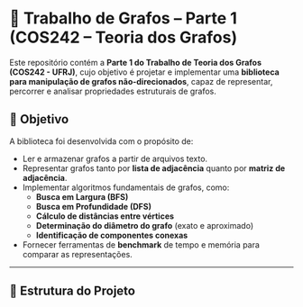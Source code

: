 # 🧮 Trabalho de Grafos – Parte 1 (COS242 – Teoria dos Grafos)

Este repositório contém a **Parte 1 do Trabalho de Teoria dos Grafos (COS242 - UFRJ)**, cujo objetivo é projetar e implementar uma **biblioteca para manipulação de grafos não-direcionados**, capaz de representar, percorrer e analisar propriedades estruturais de grafos.

## 🎯 Objetivo

A biblioteca foi desenvolvida com o propósito de:
- Ler e armazenar grafos a partir de arquivos texto.
- Representar grafos tanto por **lista de adjacência** quanto por **matriz de adjacência**.
- Implementar algoritmos fundamentais de grafos, como:
  - **Busca em Largura (BFS)**  
  - **Busca em Profundidade (DFS)**  
  - **Cálculo de distâncias entre vértices**  
  - **Determinação do diâmetro do grafo** (exato e aproximado)
  - **Identificação de componentes conexas**
- Fornecer ferramentas de **benchmark** de tempo e memória para comparar as representações.

---

## 🧩 Estrutura do Projeto

